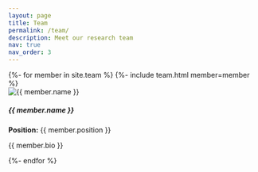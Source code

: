 ```yaml
---
layout: page
title: Team
permalink: /team/
description: Meet our research team
nav: true
nav_order: 3
---
```


<!-- Team Page -->
<div class="team">
  <div class="container">
    <div class="row row-cols-1 row-cols-md-2 row-cols-lg-3 g-4">
      {%- for member in site.team %}
        {%- include team.html member=member %}
      <div class="col">
        <div class="card h-100 shadow-sm">
          <img src="{{ member.img | prepend: site.baseurl }}" class="card-img-top" alt="{{ member.name }}">
          <div class="card-body">
            <h5 class="card-title">{{ member.name }}</h5>
            <p class="card-text"><b>Position:</b> {{ member.position }}</p>
            <p class="card-text">{{ member.bio }}</p>
          </div>
        </div>
      </div>
      {%- endfor %}
    </div>
  </div>
</div>
